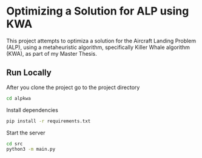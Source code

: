 
# Optimizing a Solution for ALP using KWA

This project attempts to optimiza a solution for the Aircraft Landing Problem (ALP), using a metaheuristic algorithm, specifically Killer Whale algorithm (KWA), as part of my Master Thesis. 


## Run Locally

After you clone the project go to the project directory
```bash
cd alpkwa
```

Install dependencies

```bash
pip install -r requirements.txt
```

Start the server

```bash
cd src
python3 -m main.py
```

